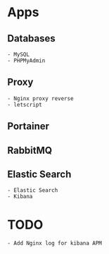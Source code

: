 # Apps

## Databases
    - MySQL
    - PHPMyAdmin

## Proxy
    - Nginx proxy reverse
    - letscript

## Portainer

## RabbitMQ

## Elastic Search
    - Elastic Search
    - Kibana
# TODO
    - Add Nginx log for kibana APM